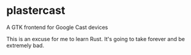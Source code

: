 # plastercast

A GTK frontend for Google Cast devices

This is an excuse for me to learn Rust. It's going to take forever and be
extremely bad.

